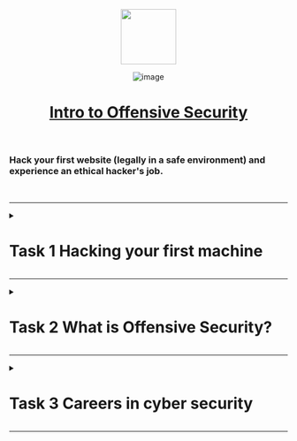 <div align="center">

<img width="100" height="100" src="https://user-images.githubusercontent.com/51442719/165321194-11522102-f0ad-4867-8523-960262d6fa42.png"> 

![image](https://user-images.githubusercontent.com/51442719/165332135-f724c0c5-e2c7-4ad6-bbd3-f00293e50d8a.png)
  
<h1><a href="https://tryhackme.com/module/introduction-to-offensive-security"> Intro to Offensive Security</a></h1>

</div>

  <br> <H3>Hack your first website (legally in a safe environment) and experience an ethical hacker's job. </H3>
  
  <div id="taskContent">

  <br>
</div>

---
  
<details>
  <summary>
    <h1> Task 1  Hacking your first machine </h1>
  </summary>
  <div class="card" id="task-1">
    <div id="collapse1" class="collapse"  style="">
      <div >
        <div >
          <div >
            <p><span>Before going into cyber security careers and what offensive security is, let's get you hacking (and yes, its&nbsp;</span><span style="font-size:1rem">legal,&nbsp;</span><span style="font-size:1rem">all exercises are fake simulations)</span></p>
            <p><span style="font-size:24px">Your first hack</span></p>
            <p>Click the "Start Machine" button. Once loaded, you will have access to a machine you'll use to hack a fake bank application called FakeBank.<br></p>
            <p><span>We will use a <a class="TeyNIYsb glossary-term" onclick="initPopOver('command-line application', 'TeyNIYsb')">command-line application</a> called "GoBuster" to brute-force FakeBank's website to find hidden directories and pages. GoBuster will take a list of potential page or directory names and tries accessing a website with each of them; if the page exists, it tells you.</span><span style="font-size:1rem"><br></span></p>
            <p><span style="font-size:20px">Step 1) Open a terminal</span></p>
            <p><span style="font-size:1rem">A terminal, also known as the command-line, allows us to interact with a computer without using a graphical user interface.</span>On the machine, open the terminal using the Terminal icon:&nbsp;<img style="font-size:1rem;width:0px;height:0px"><img src="https://tryhackme-images.s3.amazonaws.com/user-uploads/5bec5dfd73790a7d06282266/room-content/443d573c553e59e4897aa99d2e77b679.png" style="font-size:1rem;width:23.2422px;height:23.2422px"><span style="font-size:1rem">&nbsp;</span></p>
            </span>
            </span>
            <p><span style="font-size:20px">Step 2) Find hidden website pages</span></p>
            <p>Most companies will have an admin portal page, giving their staff access to basic admin controls for day-to-day operations. For a bank, an employee might need to transfer money to and from client accounts. Often these pages are not made private, allowing attackers to find hidden pages that show, or give access to, admin controls or sensitive data.</p>
            <p><span style="font-size:1rem">Type the following command into the terminal to find potentially hidden pages on FakeBank's website using GoBuster (a command-line security application)</span><span style="font-size:20px"><br></span></p>
            </span>
            </span>
            <p style="text-align:right"><i>Don't worry if you have not used a terminal before - TryHackMe walks you through everything!</i></p>
            <p >In the command above, <code>-u</code> is used to state the website we're scanning, <code>-w</code> takes a list of words to iterate through to find hidden pages.</p>
            <p>You will see that GoBuster scans the website with each word in the list, finding pages that exist on the site. GoBuster will have told you the pages it found in the list of page/directory names (indicated by Status: 200).</p>
            <p ></p>
            <p ><img src="https://tryhackme-images.s3.amazonaws.com/user-uploads/5bec5dfd73790a7d06282266/room-content/73103edfb588a260fb9d336094ad5253.png"><br><br></p>
            <p ><span style="font-size:20px">Step 3) Hack the bank</span><br></p>
            <p >You should have found a secret bank transfer page that allows you to transfer money between accounts at the bank (/bank-transfer).&nbsp;<span style="font-size:1rem">Type the hidden page into the FakeBank website on the machine.</span></p>
            </span>
            <details>
              <summary>Stuck? See video</summary>
              <iframe width="500" height="500" frameborder="0" src="https://assets.tryhackme.com/additional/introtooffensivesecurity/terminal-to-site.mp4">
              </iframe>
            </details>
            </span>
            <p ><br>This page allows an attacker to steal money from any bank account, which is a critical risk for the bank. As an ethical hacker, you would (with permission) find vulnerabilities in their application and report them to the bank to fix before a hacker exploits them.<br></p>
            <p ><span style="font-size:1rem">Transfer $2000 from the bank account 2276, to your account (account number 8881).</span></p>
          </div>
        </div>
        <div class="room-questions-split vertical-align-custom red">
          <div>Answer the questions below</div>
        </div>
        <div class="room-task-questions"> 
          When you've transferred money to your account, go back to your bank account page. What is the answer shown on your bank balance page?
        </div>
      </div>
      <div >
      </div>
      <div class="room-task-input-answer">
        <button type="button" class="btn btn-outline-success task-answer" onclick="answerQuestion(this)">
        <i class="far fa-paper-plane"></i> Submit
        </button>
      </div>
      <div class="room-task-input-hint">
        <button type="button" class="btn btn-outline-dorange btn-noline task-hint" onclick="getHint(this)">
        <i class="fal fa-lightbulb"></i> Hint
        </button>
      </div>
    </div>
    <div class="room-task-questions">
      <p>If you were a penetration tester or security consultant, this is an exercise you’d perform for companies to test for vulnerabilities in their web applications; find hidden pages to investigate for vulnerabilities.<br></p>
    </div>
  </div>
  <div class="room-task-input-answer">
    <button type="button" class="btn btn-outline-success task-answer" onclick="answerQuestion(this)">
    <i class="far fa-paper-plane"></i> Completed
    </button>
  </div>
  </div>
  <div class="room-task-questions">
    <p>Terminate the machine by clicking the red "Terminate" button at the top of the page.<br></p>
  </div>
  </div>
  <div >
    <div >
      <input type="text" class="form-control room-answer-field" placeholder="No answer needed" value="" disabled="">
      <input value="3">
      <input >
    </div>
    <div class="room-task-input-answer">
      <button type="button" class="btn btn-outline-success task-answer" onclick="answerQuestion(this)">
      <i class="far fa-paper-plane"></i> Completed
      </button>
    </div>
  </div>
  </div>
  </div>
  </div>
</details>

---

<details>
  <summary>
    <h1> Task 2  What is Offensive Security? </h1>
  </summary>
  <div class="card" id="task-2">
    <div id="collapse2" class="collapse " >
      <div >
        <div >
          <div >
            <p><img src="https://tryhackme.com/img/network/unknown_infected.png" style="width:154.958px;float:left;height:120.242px" class="note-float-left">In short, offensive security is the process of breaking into computer systems, exploiting software bugs, and finding loopholes in applications to gain unauthorized access to them.</p>
            <p>To beat a hacker, you need to behave like a hacker, finding vulnerabilities and recommending patches before a cybercriminal does, as you did in this room!</p>
            <p><img src="https://tryhackme.com/img/general/computerdefend.png" style="width:160.106px;float:right;height:124.242px" class="note-float-right">On the flip side, there is also defensive security, which is the process of protecting an organization's network and computer systems by analyzing and securing any potential digital threats; learn more in the digital forensics room.<br></p>
            <p>In a defensive cyber role, you could be investigating infected computers or devices to understand how it was hacked, tracking down cybercriminals, or monitoring infrastructure for&nbsp;<span style="background-color:rgb(250, 250, 250);font-size:1rem">malicious activity.</span></p>
          </div>
        </div>
        <div class="room-questions-split vertical-align-custom red">
          <div>Answer the questions below</div>
        </div>
        <div class="room-task-questions">
          <div class="room-task-question-details">
            Read the above.
          </div>
        </div>
        <div >
          <div >
            <input type="text" class="form-control room-answer-field" placeholder="No answer needed" value="" disabled="">
            <input >
            <input value="2">
          </div>
          <div class="room-task-input-answer">
            <button type="button" class="btn btn-outline-success task-answer" onclick="answerQuestion(this)">
            <i class="far fa-paper-plane"></i> Completed
            </button>
          </div>
        </div>
      </div>
    </div>
  </div>
</details>

---

<details>
  <summary>
   <h1> Task 3  Careers in cyber security </h1>
  </summary>
  <div class="card" id="task-3">
    <div  >
      <div >
        <div >
          <div >
            <p><span style="font-size:24px">How can I start learning?</span></p>
            <p>People often wonder how others become hackers (security consultants) or defenders (security analysts fighting cybercrime), and the answer is simple. Break it down, learn an area of cyber security you're interested in, and regularly practice using hands-on exercises. Build a habit of learning a little bit each day on TryHackMe, and you'll acquire the knowledge to get your first job in the industry.</p>
            <p>Trust us; you can do it! Just take a look at some people who have used TryHackMe to get their first security job:</p>
            <ul>
              <li>Paul went from a construction worker to a security engineer. <a href="https://tryhackme.com/resources/blog/construction-worker-to-security-engineer-how-paul-used-tryhackme-to-land-his-first-job-in-security" target="_blank">Read more</a>.<br></li>
              <li>Kassandra went from a music teacher to a security professional. <a href="https://tryhackme.com/resources/blog/the-teacher-becomes-the-student" target="_blank">Read more</a>.</li>
              <li>Brandon used TryHackMe while at school to get his first job in cyber. <a href="https://tryhackme.com/resources/blog/brandons-success-story" target="_blank">Read more</a>.</li>
            </ul>
            <p><span style="font-size:24px">What careers are there?</span></p>
            <p>The cyber careers room goes into more depth about the different careers in cyber. However, here is a short description of a few offensive security roles:</p>
            <ul>
              <li>Penetration Tester - Responsible for testing technology products for finding exploitable security vulnerabilities.</li>
              <li>Red Teamer - Plays the role of an adversary, attacking an organization and providing feedback from an enemy's perspective.</li>
              <li>Security Engineer - Design, monitor, and maintain security controls, networks, and systems to help prevent cyberattacks.</li>
            </ul>
          </div>
        </div>
        <div class="room-questions-split vertical-align-custom red">
          <div>Answer the questions below</div>
        </div>
        <div class="room-task-questions">
          <div class="room-task-question-details">
            Read the above, and continue with the next room!
          </div>
        </div>
      </div>
    </div>
  </div>  
</details>

---
